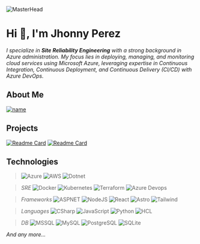 ![MasterHead](https://1.bp.blogspot.com/-7A4WynwLsMw/XbBpCXG8fHI/AAAAAAAAMt4/uOa1bpLskYgrwGbllhSu2SDj_Mig8SXJQCLcBGAsYHQ/s1600/2000_600px.gif)
# Hi 👋, I'm Jhonny Perez
*I specialize in **Site Reliability Engineering** with a strong background in Azure administration. My focus lies in deploying, managing, and monitoring cloud services using Microsoft Azure, leveraging expertise in Continuous Integration, Continuous Deployment, and Continuous Delivery (CI/CD) with Azure DevOps.*

## About Me
[![name](https://img.shields.io/badge/LinkedIn-jhonnypz-white?&style=for-the-badge&logo=linkedin&labelColor=0A66C2)](https://linkedin.com/in/jhonnypz)
</br>

## Projects
[![Readme Card](https://github-readme-stats.vercel.app/api/pin/?username=jhonnypz&repo=Tools-SRE&show_owner=true&theme=dark)](https://github.com/jhonnypz/Tools-SRE)
[![Readme Card](https://github-readme-stats.vercel.app/api/pin/?username=jhonnypz&repo=Weekly-Challenge-2022-CSharp&show_owner=true&theme=dark)](https://github.com/jhonnypz/Weekly-Challenge-2022-CSharp)

## Technologies
>![Azure](https://img.shields.io/badge/Azure-0078D4?style=for-the-badge&logo=microsoftazure&logoColor=white&labelColor=101010)
![AWS](https://img.shields.io/badge/AWS-FF9900?style=for-the-badge&logo=amazonaws&logoColor=white&labelColor=101010)
![Dotnet](https://img.shields.io/badge/.NET-512BD4?style=for-the-badge&logo=dotnet&logoColor=white&labelColor=101010)

>*SRE* ![Docker](https://img.shields.io/badge/Docker-2496ED?style=for-the-badge&logo=docker&logoColor=white&labelColor=101010)
![Kubernetes](https://img.shields.io/badge/Kubernetes-326CE5?style=for-the-badge&logo=kubernetes&logoColor=white&labelColor=101010)
![Terraform](https://img.shields.io/badge/Terraform-844FBA?style=for-the-badge&logo=terraform&logoColor=white&labelColor=101010)
![Azure Devops](https://img.shields.io/badge/Azure_Devops-0078D7?style=for-the-badge&logo=azuredevops&logoColor=white&labelColor=101010)

>*Frameworks* ![ASPNET](https://img.shields.io/badge/ASP.NET-512BD4?style=for-the-badge&logo=dotnet&logoColor=white&labelColor=101010)
![NodeJS](https://img.shields.io/badge/Node.JS-339933?style=for-the-badge&logo=nodedotjs&logoColor=white&labelColor=101010)
![React](https://img.shields.io/badge/React-61DAFB?style=for-the-badge&logo=react&logoColor=white&labelColor=101010)
![Astro](https://img.shields.io/badge/Astro-BC52EE?style=for-the-badge&logo=astro&logoColor=white&labelColor=101010)
![Tailwind](https://img.shields.io/badge/Tailwindcss-06B6D4?style=for-the-badge&logo=tailwindcss&logoColor=white&labelColor=101010)

>*Languages* ![CSharp](https://img.shields.io/badge/C--Sharp-512BD4?style=for-the-badge&logo=csharp&logoColor=white&labelColor=101010)
![JavaScript](https://img.shields.io/badge/JavaScript-F7DF1E?style=for-the-badge&logo=javascript&logoColor=white&labelColor=101010)
![Python](https://img.shields.io/badge/Python-gree?style=for-the-badge&logo=python&logoColor=white&labelColor=101010)
![HCL](https://img.shields.io/badge/HCL-006BB6?style=for-the-badge&logo=hashicorp&logoColor=white&labelColor=101010)

>*DB* ![MSSQL](https://img.shields.io/badge/MSSQL-4479A1?style=for-the-badge&logo=microsoftsqlserver&logoColor=white&labelColor=101010)
![MySQL](https://img.shields.io/badge/MySQL-4479A1?style=for-the-badge&logo=mysql&logoColor=white&labelColor=101010)
![PostgreSQL](https://img.shields.io/badge/PostgreSQL-4169E1?style=for-the-badge&logo=postgresql&logoColor=white&labelColor=101010)
![SQLite](https://img.shields.io/badge/SQLite-003B57?style=for-the-badge&logo=sqlite&logoColor=white&labelColor=101010)

*And any more...*
